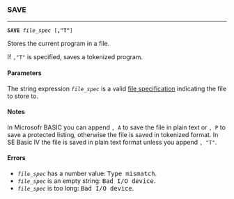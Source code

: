 ### SAVE
***
<code><b>SAVE</b> <var>file_spec</var> [<b>,"T"</b>]</code>

Stores the current program in a file.

If `,"T"` is specified, saves a tokenized program.

#### Parameters
The string expression <code><var>file_spec</var></code> is a valid [file specification](#file-specification) indicating the
file to store to.

#### Notes
In Microsofr BASIC you can append `, A` to save the file in plain text or `, P` to
save a protected listing, otherwise the file is saved in tokenized format. In SE
Basic IV the file is saved in plain text format unless you append `, "T"`.

#### Errors
* <code><var>file_spec</var></code> has a number value: <samp>Type mismatch</samp>.
* <code><var>file_spec</var></code> is an empty string: <samp>Bad I/O device</samp>.
* <code><var>file_spec</var></code> is too long: <samp>Bad I/O device</samp>.
